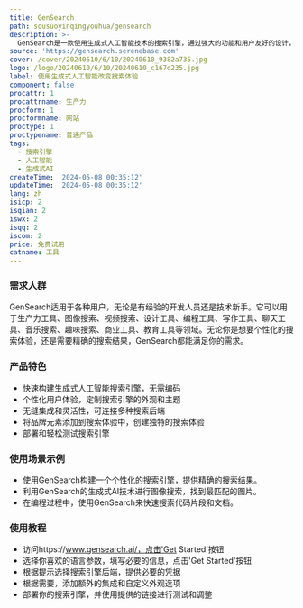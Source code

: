 ```yaml
---
title: GenSearch
path: sousuoyinqingyouhua/gensearch
description: >-
  GenSearch是一款使用生成式人工智能技术的搜索引擎，通过强大的功能和用户友好的设计，提供精确的搜索结果，增强用户参与度和满意度。它不需要编写任何代码即可实现搜索引擎的部署和交付。GenSearch正在不断改进，计划推出API接口、数据驱动洞察和对话式搜索等功能。
source: 'https://gensearch.serenebase.com'
cover: /cover/20240610/6/10/20240610_9382a735.jpg
logo: /logo/20240610/6/10/20240610_c167d235.jpg
label: 使用生成式人工智能改变搜索体验
component: false
procattr: 1
procattrname: 生产力
procform: 1
procformname: 网站
proctype: 1
proctypename: 普通产品
tags:
  - 搜索引擎
  - 人工智能
  - 生成式AI
createTime: '2024-05-08 00:35:12'
updateTime: '2024-05-08 00:35:12'
lang: zh
isicp: 2
isqian: 2
iswx: 2
isqq: 2
iscom: 2
price: 免费试用
catname: 工具
---
```




### 需求人群
GenSearch适用于各种用户，无论是有经验的开发人员还是技术新手。它可以用于生产力工具、图像搜索、视频搜索、设计工具、编程工具、写作工具、聊天工具、音乐搜索、趣味搜索、商业工具、教育工具等领域。无论你是想要个性化的搜索体验，还是需要精确的搜索结果，GenSearch都能满足你的需求。

### 产品特色
* 快速构建生成式人工智能搜索引擎，无需编码
* 个性化用户体验，定制搜索引擎的外观和主题
* 无缝集成和灵活性，可连接多种搜索后端
* 将品牌元素添加到搜索体验中，创建独特的搜索体验
* 部署和轻松测试搜索引擎

### 使用场景示例
* 使用GenSearch构建一个个性化的搜索引擎，提供精确的搜索结果。
* 利用GenSearch的生成式AI技术进行图像搜索，找到最匹配的图片。
* 在编程过程中，使用GenSearch来快速搜索代码片段和文档。

### 使用教程
* 访问https://www.gensearch.ai/，点击'Get Started'按钮
* 选择你喜欢的语言参数，填写必要的信息，点击'Get Started'按钮
* 根据提示选择搜索引擎后端，提供必要的凭据
* 根据需要，添加额外的集成和自定义外观选项
* 部署你的搜索引擎，并使用提供的链接进行测试和调整

  
